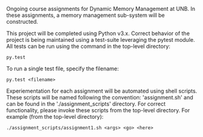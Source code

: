 Ongoing course assignments for Dynamic Memory Management at UNB. In these
assignments, a memory management sub-system will be constructed.


This project will be completed using Python v3.x. Correct behavior of the
project is being maintained using a test-suite leveraging the pytest module. All
tests can be run using the command in the top-level directory:

	py.test

To run a single test file, specify the filename:

	py.test <filename>


Experiementation for each assignment will be automated using shell scripts.
These scripts will be named following the convention: 'assignment<x>.sh' and can
be found in the './assignment_scripts' directory. For correct functionality,
please invoke these scripts from the top-level directory. For example (from the
top-level directory):

	./assignment_scripts/assignment1.sh <args> <go> <here>
